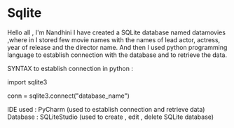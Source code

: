 # Sqlite
Hello all , I'm Nandhini
I have created a SQLite database named datamovies ,where in I stored few movie names with the names of lead actor, actress, year of release and the director name.
 And then I used python programming language to establish connection with the database and to  retrieve the data.
 
SYNTAX to establish connection in python :
 
import sqlite3

conn = sqlite3.connect("database_name")

IDE used : PyCharm  (used to establish connection and retrieve data)
Database : SQLiteStudio (used to create , edit , delete SQLite database)



